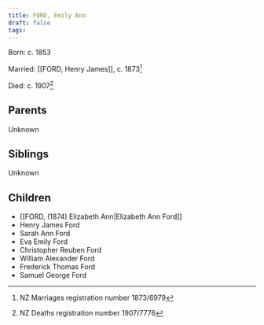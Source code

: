 ```yaml
---
title: FORD, Emily Ann
draft: false
tags:
---
```

Born: c. 1853

Married: [[FORD, Henry James]], c. 1873[^1]

Died: c. 1907[^2]

## Parents
Unknown

## Siblings
Unknown

## Children
- [[FORD, (1874) Elizabeth Ann|Elizabeth Ann Ford]]
- Henry James Ford
- Sarah Ann Ford
- Eva Emily Ford
- Christopher Reuben Ford
- William Alexander Ford
- Frederick Thomas Ford
- Samuel George Ford


[^1]: NZ Marriages registration number 1873/6979
[^2]: NZ Deaths registration number 1907/7776


